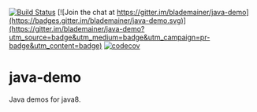 [![Build Status](https://travis-ci.org/blademainer/java-demo.png)](https://travis-ci.org/blademainer/java-demo)
[![Join the chat at https://gitter.im/blademainer/java-demo](https://badges.gitter.im/blademainer/java-demo.svg)](https://gitter.im/blademainer/java-demo?utm_source=badge&utm_medium=badge&utm_campaign=pr-badge&utm_content=badge)
[![codecov](https://codecov.io/gh/blademainer/java-demo/branch/master/graph/badge.svg)](https://codecov.io/gh/blademainer/java-demo)
# java-demo
Java demos for java8.
